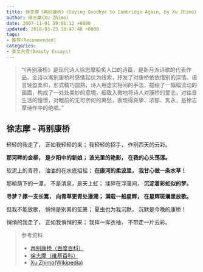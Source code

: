 ```yaml
---
title: 徐志摩《再别康桥》(Saying Goodbye to Cambridge Again, by Xu Zhimo)
author: 徐志摩(Xu Zhimo)
date: 2007-11-01 19:01:12 +0800
updated: 2018-03-25 18:47:48 +0800
tags:
- 推荐(Recommended)
categories:
- 美文共赏(Beauty Essays)
---
```


> “《再别康桥》是现代诗人徐志摩脍炙人口的诗篇，是新月派诗歌的代表作品。全诗以离别康桥时感情起伏为线索，抒发了对康桥依依惜别的深情。语言轻盈柔和，形式精巧圆熟，诗人用虚实相间的手法，描绘了一幅幅流动的画面，构成了一处处美妙的意境，细致入微地将诗人对康桥的爱恋，对往昔生活的憧憬，对眼前的无可奈何的离愁，表现得真挚、浓郁、隽永，是徐志摩诗作中的绝唱。”

<!-- more -->

## 徐志摩 - 再别康桥

轻轻的我走了，
正如我轻轻的来；
我轻轻的招手，
作别西天的云彩。

**那河畔的金柳，**
**是夕阳中的新娘；**
**波光里的艳影，**
**在我的心头荡漾。**

软泥上的青荇，
油油的在水底招摇；
**在康河的柔波里，**
**我甘心做一条水草！**

那榆荫下的一潭，
不是清泉，是天上虹；
揉碎在浮藻间，
**沉淀着彩虹似的梦。**

**寻梦？撑一支长篙，**
**向青草更青处漫溯；**
**满载一船星辉，**
**在星辉斑斓里放歌。**

但我不能放歌，
悄悄是别离的笙箫；
夏虫也为我沉默，
沉默是今晚的康桥！

悄悄的我走了，
正如我悄悄的来；
我挥一挥衣袖，
不带走一片云彩。


> 参考资料
>    - [再别康桥（百度百科）](https://baike.baidu.com/item/再别康桥/6212)
>    - [徐志摩（维基百科）](https://zh.wikipedia.org/wiki/徐志摩)
>    - [Xu Zhimo(Wikipedia)](https://en.wikipedia.org/wiki/Xu_Zhimo)
